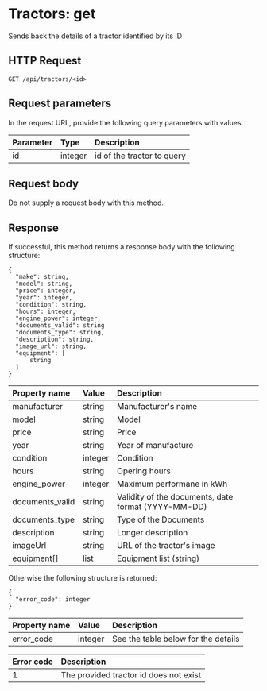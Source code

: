 # Tractors: get

Sends back the details of a tractor identified by its ID

## HTTP Request

```text
GET /api/tractors/<id>
```

## Request parameters

In the request URL, provide the following query parameters with values.

| Parameter | Type    | Description                |
|:----------|:--------|:---------------------------|
| id        | integer | id of the tractor to query |

## Request body

Do not supply a request body with this method.

## Response

If successful, this method returns a response body with the following structure:

```text
{
  "make": string,
  "model": string,
  "price": integer,
  "year": integer,
  "condition": string,
  "hours": integer,
  "engine_power": integer,
  "documents_valid": string
  "documents_type": string,
  "description": string,
  "image_url": string,
  "equipment": [
      string
  ]
}
```

| Property name   | Value   | Description                                         |
|:----------------|:--------|:----------------------------------------------------|
| manufacturer    | string  | Manufacturer's name                                 |
| model           | string  | Model                                               |
| price           | string  | Price                                               |
| year            | string  | Year of manufacture                                 |
| condition       | integer | Condition                                           |
| hours           | string  | Opering hours                                       |
| engine_power    | integer | Maximum performane in kWh                           |
| documents_valid | string  | Validity of the documents, date format (YYYY-MM-DD) |
| documents_type  | string  | Type of the Documents                               |
| description     | string  | Longer description                                  |
| imageUrl        | string  | URL of the tractor's image                          |
| equipment[]     | list    | Equipment list (string)                             |

Otherwise the following structure is returned:

```text
{
  "error_code": integer
}
```

| Property name | Value   | Description                         |
|:--------------|:--------|:------------------------------------|
| error_code    | integer | See the table below for the details |

| Error code | Description                            |
|:-----------|:---------------------------------------|
| 1          | The provided tractor id does not exist |
